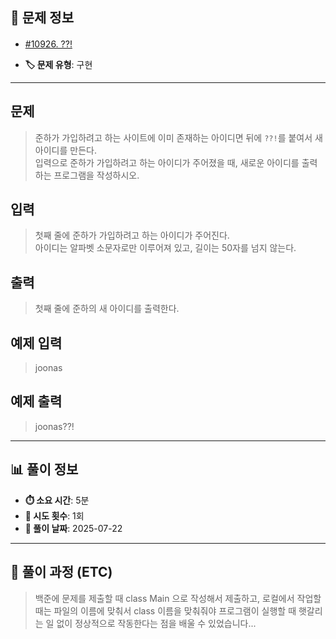 ## 📍 문제 정보

- [#10926. ??!](https://www.acmicpc.net/problem/10926)
  <img src="https://static.solved.ac/tier_small/1.svg" width="16" height="16">

- **🏷️ 문제 유형**: 구현

---

## 문제

> 준하가 가입하려고 하는 사이트에 이미 존재하는 아이디면 뒤에 `??!`를 붙여서 새 아이디를 만든다.  
입력으로 준하가 가입하려고 하는 아이디가 주어졌을 때, 새로운 아이디를 출력하는 프로그램을 작성하시오.

## 입력

> 첫째 줄에 준하가 가입하려고 하는 아이디가 주어진다.  
아이디는 알파벳 소문자로만 이루어져 있고, 길이는 50자를 넘지 않는다.

## 출력

> 첫째 줄에 준하의 새 아이디를 출력한다.

## 예제 입력

> joonas

## 예제 출력

> joonas??!

---

## 📊 풀이 정보

- **⏱️ 소요 시간**: 5분
- **🔄 시도 횟수**: 1회
- **📅 풀이 날짜**: 2025-07-22

---

## 💭 풀이 과정 (ETC)

> 백준에 문제를 제출할 때 class Main 으로 작성해서 제출하고, 로컬에서 작업할때는
파일의 이름에 맞춰서 class 이름을 맞춰줘야 프로그램이 실행할 때 햇갈리는 일 없이
정상적으로 작동한다는 점을 배울 수 있었습니다... 
